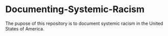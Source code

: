 # Documenting-Systemic-Racism
The pupose of this repository is to document systemic racism in the United States of America.
